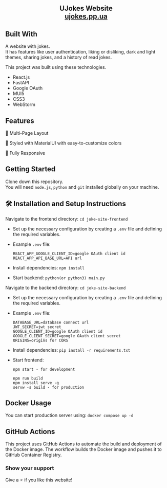 <h2 align="center">
  UJokes Website <br/>
  <a href="https://ujokes.pp.ua" target="_blank">ujokes.pp.ua</a>
</h2>



## Built With

A website with jokes.<br>
It has features like user authentication, liking or disliking, dark and light themes, sharing jokes, and a history of read jokes.<br>

This project was built using these technologies.

- React.js
- FastAPI
- Google OAuth
- MUI5
- CSS3
- WebStorm

## Features

📖 Multi-Page Layout

🎨 Styled with MaterialUI with easy-to-customize colors

📱 Fully Responsive

## Getting Started

Clone down this repository.<br>
You will need `node.js`, `python` and `git` installed globally on your machine.

## 🛠 Installation and Setup Instructions

Navigate to the frontend directory: `cd joke-site-frontend`

- Set up the necessary configuration by creating a  `.env`  file and defining the required variables.

- Example  `.env`  file:

      REACT_APP_GOOGLE_CLIENT_ID=google OAuth client id 
      REACT_APP_API_BASE_URL=API url

- Install dependencies: `npm install`
- Start backend: `python(or python3) main.py`
  <br>

Navigate to the backend directory: `cd joke-site-backend`

- Set up the necessary configuration by creating a  `.env`  file and defining the required variables.

- Example  `.env`  file:

      DATABASE_URL=database connect url
      JWT_SECRET=jwt secret
      GOOGLE_CLIENT_ID=google OAuth client id 
      GOOGLE_CLIENT_SECRET=google OAuth client secret
      ORIGINS=origins for CORS
- Install dependencies: `pip install -r requirements.txt`
- Start frontend:

    ```
  npm start - for development
  
  npm run build
  npm install serve -g
  servw -s build - for production
  ```

## Docker Usage

You can start production server using: `docker compose up -d`

## GitHub Actions

This project uses GitHub Actions to automate the build and deployment of the Docker image. The workflow builds the
Docker image and pushes it to GitHub Container Registry.

### Show your support

Give a ⭐ if you like this website!
